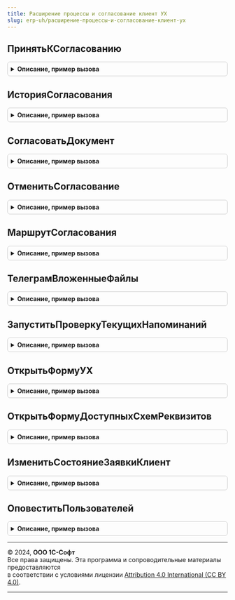 ```yaml
---
title: Расширение процессы и согласование клиент УХ
slug: erp-uh/расширение-процессы-и-согласование-клиент-ух
---
```



## ПринятьКСогласованию
<details style="margin: 1em 0; padding: 0.5em; border: 1px solid #ccc; border-radius: 6px;">

<summary style="font-weight: bold; cursor: pointer;">Описание, пример вызова</summary>

```bsl
// Модуль содержит клиентские методы, специфичные для 1с:Управление холдингом, вызов
// которых может потребоваться из 1С:БП МСФО.
////////////////////////////////////////////////////////////////////////////////////////

Процедура ПринятьКСогласованию(ФормаВход, СсылкаВход) Экспорт
```

Пример вызова
```bsl
РасширениеПроцессыИСогласованиеКлиентУХ.ПринятьКСогласованию(ФормаВход, СсылкаВход) 
```
</details>

## ИсторияСогласования
<details style="margin: 1em 0; padding: 0.5em; border: 1px solid #ccc; border-radius: 6px;">

<summary style="font-weight: bold; cursor: pointer;">Описание, пример вызова</summary>

```bsl

Процедура ИсторияСогласования(ФормаВход, СсылкаВход) Экспорт
```

Пример вызова
```bsl
РасширениеПроцессыИСогласованиеКлиентУХ.ИсторияСогласования(ФормаВход, СсылкаВход) 
```
</details>

## СогласоватьДокумент
<details style="margin: 1em 0; padding: 0.5em; border: 1px solid #ccc; border-radius: 6px;">

<summary style="font-weight: bold; cursor: pointer;">Описание, пример вызова</summary>

```bsl

Процедура СогласоватьДокумент(ФормаВход) Экспорт
```

Пример вызова
```bsl
РасширениеПроцессыИСогласованиеКлиентУХ.СогласоватьДокумент(ФормаВход) 
```
</details>

## ОтменитьСогласование
<details style="margin: 1em 0; padding: 0.5em; border: 1px solid #ccc; border-radius: 6px;">

<summary style="font-weight: bold; cursor: pointer;">Описание, пример вызова</summary>

```bsl

Процедура ОтменитьСогласование(ФормаВход) Экспорт
```

Пример вызова
```bsl
РасширениеПроцессыИСогласованиеКлиентУХ.ОтменитьСогласование(ФормаВход) 
```
</details>

## МаршрутСогласования
<details style="margin: 1em 0; padding: 0.5em; border: 1px solid #ccc; border-radius: 6px;">

<summary style="font-weight: bold; cursor: pointer;">Описание, пример вызова</summary>

```bsl

Процедура МаршрутСогласования(ФормаВход, СсылкаВход) Экспорт
```

Пример вызова
```bsl
РасширениеПроцессыИСогласованиеКлиентУХ.МаршрутСогласования(ФормаВход, СсылкаВход) 
```
</details>

## ТелеграмВложенныеФайлы
<details style="margin: 1em 0; padding: 0.5em; border: 1px solid #ccc; border-radius: 6px;">

<summary style="font-weight: bold; cursor: pointer;">Описание, пример вызова</summary>

```bsl

Процедура ТелеграмВложенныеФайлы(ФормаВход, СсылкаВход) Экспорт
```

Пример вызова
```bsl
РасширениеПроцессыИСогласованиеКлиентУХ.ТелеграмВложенныеФайлы(ФормаВход, СсылкаВход) 
```
</details>

## ЗапуститьПроверкуТекущихНапоминаний
<details style="margin: 1em 0; padding: 0.5em; border: 1px solid #ccc; border-radius: 6px;">

<summary style="font-weight: bold; cursor: pointer;">Описание, пример вызова</summary>

```bsl

Процедура ЗапуститьПроверкуТекущихНапоминаний() Экспорт
```

Пример вызова
```bsl
РасширениеПроцессыИСогласованиеКлиентУХ.ЗапуститьПроверкуТекущихНапоминаний() 
```
</details>

## ОткрытьФормуУХ
<details style="margin: 1em 0; padding: 0.5em; border: 1px solid #ccc; border-radius: 6px;">

<summary style="font-weight: bold; cursor: pointer;">Описание, пример вызова</summary>

```bsl

Процедура ОткрытьФормуУХ(СтрокаОткрытияФормыВход, СтруктураПараметровВход = Неопределено) Экспорт
```

Пример вызова
```bsl
РасширениеПроцессыИСогласованиеКлиентУХ.ОткрытьФормуУХ(СтрокаОткрытияФормыВход, СтруктураПараметровВход);
```
</details>

## ОткрытьФормуДоступныхСхемРеквизитов
<details style="margin: 1em 0; padding: 0.5em; border: 1px solid #ccc; border-radius: 6px;">

<summary style="font-weight: bold; cursor: pointer;">Описание, пример вызова</summary>

```bsl

Процедура ОткрытьФормуДоступныхСхемРеквизитов(СтруктураПараметров, ФормаВладелец, ОписаниеОЗакрытии) Экспорт
```

Пример вызова
```bsl
РасширениеПроцессыИСогласованиеКлиентУХ.ОткрытьФормуДоступныхСхемРеквизитов(СтруктураПараметров, ФормаВладелец, ОписаниеОЗакрытии) 
```
</details>

## ИзменитьСостояниеЗаявкиКлиент
<details style="margin: 1em 0; padding: 0.5em; border: 1px solid #ccc; border-radius: 6px;">

<summary style="font-weight: bold; cursor: pointer;">Описание, пример вызова</summary>

```bsl

// Выставляет объекту формы Форма новый статус СтатусВход.
Процедура ИзменитьСостояниеЗаявкиКлиент(СтатусВход, Форма) Экспорт
```

Пример вызова
```bsl
РасширениеПроцессыИСогласованиеКлиентУХ.ИзменитьСостояниеЗаявкиКлиент(СтатусВход, Форма) 
```
</details>

## ОповеститьПользователей
<details style="margin: 1em 0; padding: 0.5em; border: 1px solid #ccc; border-radius: 6px;">

<summary style="font-weight: bold; cursor: pointer;">Описание, пример вызова</summary>

```bsl

Функция ОповеститьПользователей(ВидСобытия, ШаблонОповещения = Неопределено, ИсточникСсылка = Неопределено, СписокРассылки = Неопределено, ДопПараметры = Неопределено, ЗадачаВход = Неопределено, ЭтапПроцессаВход = Неопределено) Экспорт
```

Пример вызова
```bsl
Результат = РасширениеПроцессыИСогласованиеКлиентУХ.ОповеститьПользователей(ВидСобытия, ШаблонОповещения, ИсточникСсылка, СписокРассылки, ДопПараметры, ЗадачаВход, ЭтапПроцессаВход);
```
</details>

---

© 2024, **ООО 1С-Софт**  
Все права защищены. Эта программа и сопроводительные материалы предоставляются  
в соответствии с условиями лицензии [Attribution 4.0 International (CC BY 4.0)](https://creativecommons.org/licenses/by/4.0/legalcode).

---
